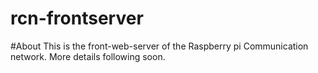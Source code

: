 rcn-frontserver
====

#About
This is the front-web-server of the Raspberry pi Communication network.
More details following soon.
